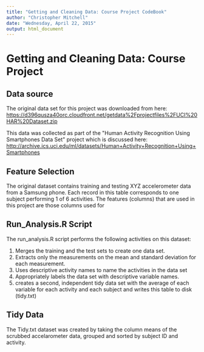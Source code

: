 ```yaml
---
title: "Getting and Cleaning Data: Course Project CodeBook"
author: "Christopher Mitchell"
date: "Wednesday, April 22, 2015"
output: html_document
---
```


Getting and Cleaning Data: Course Project
=========================================

Data source
-----------
The original data set for this project was downloaded from here:
https://d396qusza40orc.cloudfront.net/getdata%2Fprojectfiles%2FUCI%20HAR%20Dataset.zip 

This data was collected as part of the "Human Activity Recognition Using Smartphones Data Set" project which is discussed here: http://archive.ics.uci.edu/ml/datasets/Human+Activity+Recognition+Using+Smartphones


Feature Selection 
-----------------
The original dataset contains training and testing XYZ accelerometer data from a Samsung phone. Each record in this table corresponds to one subject performing 1 of 6 activities.  The features (columns) that are used in this project are those columns used for 


Run_Analysis.R Script
---------------------
The run_analysis.R script performs the following activities on this dataset:

1.  Merges the training and the test sets to create one data set.
2.  Extracts only the measurements on the mean and standard deviation for each measurement. 
3.  Uses descriptive activity names to name the activities in the data set
4.  Appropriately labels the data set with descriptive variable names. 
5.  creates a second, independent tidy data set with the average of each variable for each activity and each subject and writes this table to
disk (tidy.txt)


Tidy Data 
----------
The Tidy.txt dataset was created by taking the column means of the scrubbed accelarometer data, grouped and sorted by subject ID and activity.